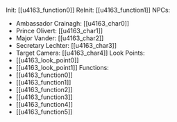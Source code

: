 Init: [[u4163_function0]]
ReInit: [[u4163_function1]]
NPCs:
- Ambassador Crainagh: [[u4163_char0]]
- Prince Olivert: [[u4163_char1]]
- Major Vander: [[u4163_char2]]
- Secretary Lechter: [[u4163_char3]]
- Target Camera: [[u4163_char4]]
Look Points:
- [[u4163_look_point0]]
- [[u4163_look_point1]]
Functions:
- [[u4163_function0]]
- [[u4163_function1]]
- [[u4163_function2]]
- [[u4163_function3]]
- [[u4163_function4]]
- [[u4163_function5]]
